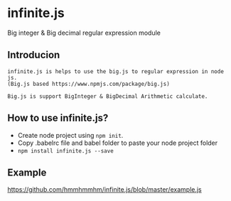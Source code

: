 # infinite.js

Big integer &amp; Big decimal regular expression module

## Introducion

```
infinite.js is helps to use the big.js to regular expression in node js.
(Big.js based https://www.npmjs.com/package/big.js)

Big.js is support BigInteger & BigDecimal Arithmetic calculate.
```

## How to use infinite.js?

- Create node project using `npm init`.
- Copy .babelrc file and babel folder to paste your node project folder
- `npm install infinite.js --save`

## Example

<https://github.com/hmmhmmhm/infinite.js/blob/master/example.js>
